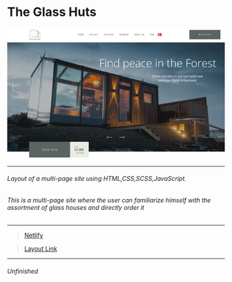 <h1>The Glass Huts</h1>

![Foto](/img/markdownPhoto/main-markdown.png)

---

<h6>Layout of a multi-page site using HTML,CSS,SCSS,JavaScript.</h6>
<h6>This is a multi-page site where the user can familiarize himself with the assortment of glass houses and directly order it</h6>

---

>[Netlify](https://theglasshuts.netlify.app/)

>[Layout Link](https://www.figma.com/file/z8f0LQ9FjpeFAl09jh1TDY/The-Glass-Huts-Desktop-(Copy)?type=design&node-id=0-1&mode=design&t=ZTrfBOMDaiBZhhBV-0)
---
<h6>Unfinished</h6>